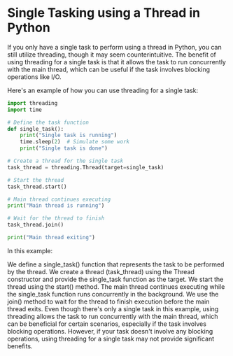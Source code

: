 # Single Tasking using a Thread in Python

If you only have a single task to perform using a thread in Python, you can still utilize threading, though it may seem counterintuitive. The benefit of using threading for a single task is that it allows the task to run concurrently with the main thread, which can be useful if the task involves blocking operations like I/O.

Here's an example of how you can use threading for a single task:

```python
import threading
import time

# Define the task function
def single_task():
    print("Single task is running")
    time.sleep(2)  # Simulate some work
    print("Single task is done")

# Create a thread for the single task
task_thread = threading.Thread(target=single_task)

# Start the thread
task_thread.start()

# Main thread continues executing
print("Main thread is running")

# Wait for the thread to finish
task_thread.join()

print("Main thread exiting")
```

In this example:

We define a single_task() function that represents the task to be performed by the thread.
We create a thread (task_thread) using the Thread constructor and provide the single_task function as the target.
We start the thread using the start() method.
The main thread continues executing while the single_task function runs concurrently in the background.
We use the join() method to wait for the thread to finish execution before the main thread exits.
Even though there's only a single task in this example, using threading allows the task to run concurrently with the main thread, which can be beneficial for certain scenarios, especially if the task involves blocking operations. However, if your task doesn't involve any blocking operations, using threading for a single task may not provide significant benefits.